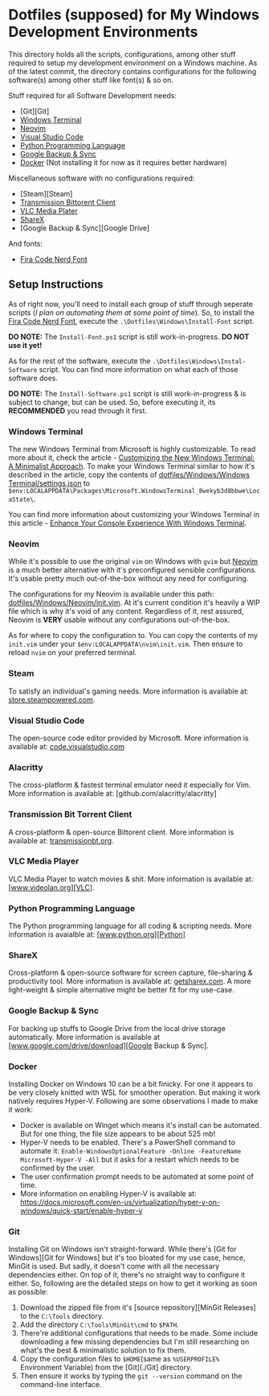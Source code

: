 # Dotfiles (supposed) for My Windows Development Environments
<!-- TODO: Clean it up & organize details properly. -->
This directory holds all the scripts, configurations, among other stuff required to setup my development environment on a Windows machine. As of the latest commit, the directory contains configurations for the following software(s) among other stuff like font(s) & so on.

Stuff required for all Software Development needs:

- [Git][Git]
- [Windows Terminal][Windows Terminal] 
- [Neovim][Neovim] 
- [Visual Studio Code][VSCode]
- [Python Programming Language][Python]
- [Google Backup & Sync][Google Backup & Sync]
- [Docker][Docker] (Not installing it for now as it requires better hardware)

Miscellaneous software with no configurations required:

- [Steam][Steam]
- [Transmission Bittorent Client][Transmission]
- [VLC Media Plater][VLC]
- [ShareX][ShareX]
- [Google Backup & Sync][Google Drive]

And fonts:

- [Fira Code Nerd Font][Fira Code Nerd Font]

## Setup Instructions

As of right now, you'll need to install each group of stuff through seperate scripts (_I plan on automating them at some point of time_). So, to install the [Fira Code Nerd Font][Fira Code Nerd Font], execute the `.\Dotfiles\Windows\Install-Font` script.

**DO NOTE:** The `Install-Font.ps1` script is still work-in-progress. **DO NOT use it yet!**

As for the rest of the software, execute the `.\Dotfiles\Windows\Instal-Software` script. You can find more information on what each of those software does.

**DO NOTE:** The `Install-Software.ps1` script is still work-in-progress & is subject to change, but can be used. So, before executing it, its **RECOMMENDED** you read through it first.

### Windows Terminal

The new Windows Terminal from Microsoft is highly customizable. To read more about it, check the article - [Customizing the New Windows Terminal: A Minimalist Approach][Blog Post]. To make your Windows Terminal similar to how it's described in the article, copy the contents of [dotfiles/Windows/Windows Terminal/settings.json][Windows Terminal Config File] to `$env:LOCALAPPDATA\Packages\Microsoft.WindowsTerminal_8wekyb3d8bbwe\LocaState\`.

You can find more information about customizing your Windows Terminal in this article - [Enhance Your Console Experience With Windows Terminal][Reference Article].

### Neovim

While it's possible to use the original `vim` on Windows with `gvim` but [Neovim][Neovim Homepage] is a much better alternative with it's preconfigured sensible configurations. It's usable pretty much out-of-the-box without any need for configuring.

The configurations for my Neovim is available under this path: [dotfiles/Windows/Neovim/init.vim][My Neovim Config File]. At it's current condition it's heavily a WIP file which is why it's void of any content. Regardless of it, rest assured, Neovim is **VERY** usable without any configurations out-of-the-box.

As for where to copy the configuration to. You can copy the contents of my `init.vim` under your `$env:LOCALAPPDATA\nvim\init.vim`. Then ensure to reload `nvim` on your preferred terminal.

### Steam

To satisfy an individual's gaming needs. More information is available at: [store.steampowered.com][Valve Steam].

### Visual Studio Code

The open-source code editor provided by Microsoft. More information is available at: [code.visualstudio.com][VSCode]

### Alacritty

The cross-platform & fastest terminal emulator need it especially for Vim. More information is available at: [github.com/alacritty/alacritty]

### Transmission Bit Torrent Client

A cross-platform & open-source Bittorent client. More information is available at: [transmissionbt.org][Transmission].

### VLC Media Player

VLC Media Player to watch movies & shit. More information is available at: [www.videolan.org][VLC].

### Python Programming Language

The Python programming language for all coding & scripting needs. More information is avaialble at: [www.python.org][Python]

### ShareX

Cross-platform & open-source software for screen capture, file-sharing & productivity tool. More information is available at: [getsharex.com][ShareX]. A more light-weight & simple alternative might be better fit for my use-case.

### Google Backup & Sync

For backing up stuffs to Google Drive from the local drive storage automatically. More information is available at [www.google.com/drive/download][Google Backup & Sync].

### Docker

Installing Docker on Windows 10 can be a bit finicky. For one it appears to be very closely knitted with WSL for smoother operation. But making it work natively requires Hyper-V.
Following are some observations I made to make it work:

- Docker is available on Winget which means it's install can be automated. But
  for one thing, the file size appears to be about 525 mb!
- Hyper-V needs to be enabled. There's a PowerShell command to automate it:
  `Enable-WindowsOptionalFeature -Online -FeatureName Microsoft-Hyper-V -All`
but it asks for a restart which needs to be confirmed by the user.
- The user confirmation prompt needs to be automated at some point of time.
- More information on enabling Hyper-V is available at: https://docs.microsoft.com/en-us/virtualization/hyper-v-on-windows/quick-start/enable-hyper-v

### Git

Installing Git on Windows isn't straight-forward. While there's [Git for Windows][Git for Windows] but it's too bloated for my use case, hence, MinGit is used. But sadly, it doesn't come with all the necessary dependencies either. On top of it, there's no straight way to configure it either. So, following are the detailed steps on how to get it working as soon as possible:

1. Download the zipped file from it's [source repository][MinGit Releases] to the `C:\Tools` directory.
2. Add the directory `C:\Tools\MinGit\cmd` to `$PATH`.
3. There're additional configurations that needs to be made. Some include downloading a few missing dependencies but I'm still researching on what's the best & minimalistic solution to fix them.
4. Copy the configuration files to `$HOME`(same as `%USERPROFILE%` Environment Variable) from the [Git](./Git] directory.
5. Then ensure it works by typing the `git --version` command on the command-line interface.
 
<!-- Reference Links -->
[Windows Terminal]: https://github.com/Jarmos-san/dotfiles/tree/master/Windows/Windows%20Terminal
[Neovim]: https://github.com/Jarmos-san/dotfiles/tree/master/Windows/nvim
[Blog Post]: https:jarmos.netlify.app/customizing-windows-terminal-a-minimalist-approach
[Windows Terminal Config File]: https://github.com/Jarmos-san/dotfiles/tree/master/Windows/Windows%20Terminal/settings.json
[Reference Article]: https://adamtheautomator.com/new-windows-terminal
[Neovim Homepage]: https://adamtheautomator.com/new-windows-terminal
[My Neovim Config File]: https://github.com/Jarmos-san/dotfiles/tree/master/Neovim/init.vim
[Fira Code Nerd Font]: https://github.com/ryanoasis/nerd-fonts/tree/master/patched-fonts/FiraCode
[Valve Steam]: https://store.steampowered.com/
[VSCode]: https://code.visualstudio.com/
[Transmission]: https://transmissionbt.com/
[VLC]: https://www.videolan.org/
[Python]: https://www.python.org/
[ShareX]: https://getsharex.com/
[Google Backup & Sync]: https://www.google.com/drive/download/
[Docker]: https://www.docker.com/
